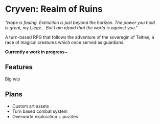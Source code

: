 # Cryven: Realm of Ruins
*"Hope is fading. Extinction is just beyond the horizon. The power you hold is great, my Liege... But I am afraid that the world is against you."*

A turn-based RPG that follows the adventure of the soveregin of Telties; a race of magical creatures which once served as guardians.

**Currently a work in progress~**

## Features

Big wip

## Plans

- Custom art assets
- Turn based combat system
- Overworld exploration + puzzles
